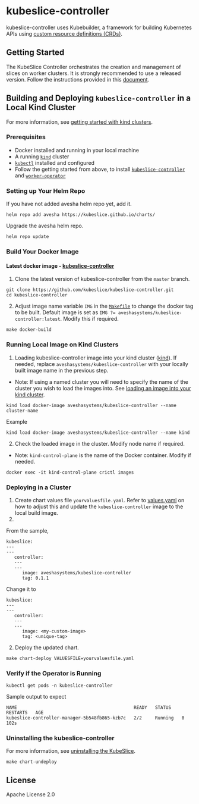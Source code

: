 # kubeslice-controller



kubeslice-controller uses Kubebuilder, a framework for building Kubernetes APIs
using [custom resource definitions (CRDs)](https://kubernetes.io/docs/tasks/access-kubernetes-api/extend-api-custom-resource-definitions).

## Getting Started

The KubeSlice Controller orchestrates the creation and management of slices on worker clusters.
It is strongly recommended to use a released version. Follow the instructions provided in this [document](https://docs.avesha.io/opensource/installing-the-kubeslice-controller).

## Building and Deploying `kubeslice-controller` in a Local Kind Cluster
For more information, see [getting started with kind clusters](https://docs.avesha.io/opensource/getting-started-with-kind-clusters).

### Prerequisites

* Docker installed and running in your local machine
* A running [`kind`](https://kind.sigs.k8s.io/)  cluster
* [`kubectl`](https://kubernetes.io/docs/tasks/tools/) installed and configured
* Follow the getting started from above, to install [`kubeslice-controller`](https://github.com/kubeslice/kubeslice-controller) and [`worker-operator`](https://github.com/kubeslice/worker-operator)

### Setting up Your Helm Repo
If you have not added avesha helm repo yet, add it.

```console
helm repo add avesha https://kubeslice.github.io/charts/
```

Upgrade the avesha helm repo.

```console
helm repo update
```

### Build Your Docker Image
#### Latest docker image - [kubeslice-controller](https://hub.docker.com/r/aveshasystems/kubeslice-controller)

1. Clone the latest version of kubeslice-controller from  the `master` branch.

```console
git clone https://github.com/kubeslice/kubeslice-controller.git
cd kubeslice-controller
```

2. Adjust image name variable `IMG` in the [`Makefile`](Makefile) to change the docker tag to be built.
   Default image is set as `IMG ?= aveshasystems/kubeslice-controller:latest`. Modify this if required.

```console
make docker-build
```
### Running Local Image on Kind Clusters

1. Loading kubeslice-controller image into your kind cluster ([kind](https://kind.sigs.k8s.io/docs/user/quick-start/#loading-an-image-into-your-cluster)).
   If needed, replace `aveshasystems/kubeslice-controller` with your locally built image name in the previous step.
   
* Note: If using a named cluster you will need to specify the name of the cluster you wish to load the images into. See [loading an image into your kind cluster](https://kind.sigs.k8s.io/docs/user/quick-start/#loading-an-image-into-your-cluster).

```console
kind load docker-image aveshasystems/kubeslice-controller --name cluster-name
```
Example

```console
kind load docker-image aveshasystems/kubeslice-controller --name kind
```

2. Check the loaded image in the cluster. Modify node name if required.

* Note: `kind-control-plane` is the name of the Docker container. Modify if needed.

```console
docker exec -it kind-control-plane crictl images
```
### Deploying in a Cluster
1. Create chart values file `yourvaluesfile.yaml`. Refer to [values.yaml](https://github.com/kubeslice/charts/blob/master/kubeslice-controller/values.yaml) on how to adjust this and update the `kubeslice-controller` image to the local build image.
2. 
From the sample,

```
kubeslice:
---
---
   controller:
   ---
   ---
      image: aveshasystems/kubeslice-controller
      tag: 0.1.1
```

Change it to

```
kubeslice:
---
---
   controller:
   ---
   ---
      image: <my-custom-image> 
      tag: <unique-tag>
````

2. Deploy the updated chart.

```console
make chart-deploy VALUESFILE=yourvaluesfile.yaml
```
### Verify if the Operator is Running


```console
kubectl get pods -n kubeslice-controller
```

Sample output to expect

```
NAME                                            READY   STATUS    RESTARTS   AGE
kubeslice-controller-manager-5b548fb865-kzb7c   2/2     Running   0          102s
```

### Uninstalling the kubeslice-controller
For more information, see [uninstalling the KubeSlice](https://docs.avesha.io/opensource/uninstalling-kubeslice).

```console
make chart-undeploy
 ```

## License

Apache License 2.0

